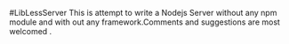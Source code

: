 #LibLessServer
This is attempt to write a Nodejs Server without any npm module and with out any framework.Comments and suggestions are most welcomed .
